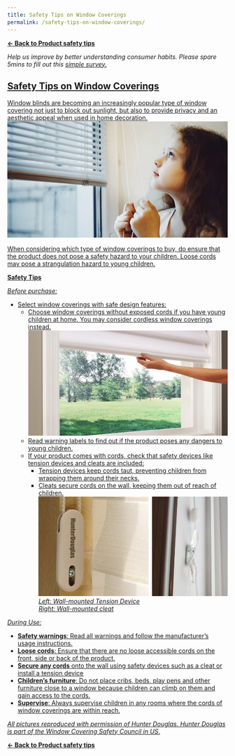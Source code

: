 ```yaml
---
title: Safety Tips on Window Coverings
permalink: /safety-tips-on-window-coverings/
---
```

**[&#8592; Back to Product safety tips](/consumers/product-safety-tips/home-appliances-and-furniture)**

*Help us improve by better understanding consumer habits. Please spare 5mins to fill out this <a href = "https://form.gov.sg/63a160c3cf15ee00129a4ab4">simple survey.*

## Safety Tips on Window Coverings
Window blinds are becoming an increasingly popular type of window covering not just to block out sunlight, but also to provide privacy and an aesthetic appeal when used in home decoration.
![window coverings 1](/images/product-safety-tips/window-coverings-1.jpg)

When considering which type of window coverings to buy, do ensure that the product does not pose a safety hazard to your children. Loose cords may pose a strangulation hazard to young children.

**Safety Tips**

*Before purchase:*
* Select window coverings with safe design features:
  * Choose window coverings without exposed cords if you have young children at home. You may consider cordless window coverings instead.
![window coverings 2](/images/product-safety-tips/window-coverings-2.jpg)
  * Read warning labels to find out if the product poses any dangers to young children.
  * If your product comes with cords, check that safety devices like tension devices and cleats are included:
    * Tension devices keep cords taut, preventing children from wrapping them around their necks.
    * Cleats secure cords on the wall, keeping them out of reach of children.
![window coverings 3](/images/product-safety-tips/window-coverings-3.jpg)
*Left: Wall-mounted Tension Device<br>
Right: Wall-mounted cleat*

*During Use:*
* **Safety warnings**: Read all warnings and follow the manufacturer’s usage instructions.
* **Loose cords**: Ensure that there are no loose accessible cords on the front, side or back of the product.
* **Secure any cords** onto the wall using safety devices such as a cleat or install a tension device
* **Children’s furniture**: Do not place cribs, beds, play pens and other furniture close to a window because children can climb on them and gain access to the cords.
* **Supervise**: Always supervise children in any rooms where the cords of window coverings are within reach.

*All pictures reproduced with permission of Hunter Douglas. Hunter Douglas is part of the Window Covering Safety Council in US.*

**[&#8592; Back to Product safety tips](/consumers/product-safety-tips/home-appliances-and-furniture)**